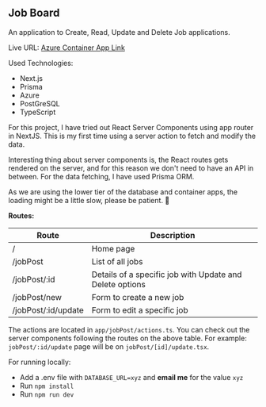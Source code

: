 ## Job Board

An application to Create, Read, Update and Delete Job applications.

Live URL: [Azure Container App Link](https://jobs-nextjs-app.bluehill-d8a95635.westus2.azurecontainerapps.io/)


Used Technologies:
- Next.js
- Prisma
- Azure
- PostGreSQL
- TypeScript


For this project, I have tried out React Server Components using app router in NextJS. This is my first time using a server action to fetch and modify the data. 

Interesting thing about server components is, the React routes gets rendered on the server, and for this reason we don't need to have an API in between. For the data fetching, I have used Prisma ORM.

As we are using the lower tier of the database and container apps, the loading might be a little slow, please be patient. 🙏

**Routes:**

| Route | Description |
| --- | --- |
| /| Home page |
| /jobPost | List of all jobs |
| /jobPost/:id | Details of a specific job with Update and Delete options |
| /jobPost/new | Form to create a new job |
| /jobPost/:id/update | Form to edit a specific job |

The actions are located in `app/jobPost/actions.ts`. You can check out the server components following the routes on the above table. For example: `jobPost/:id/update` page will be on `jobPost/[id]/update.tsx`.

For running locally:

- Add a .env file with `DATABASE_URL=xyz` and **email me** for the value `xyz`
- Run `npm install`
- Run `npm run dev`

